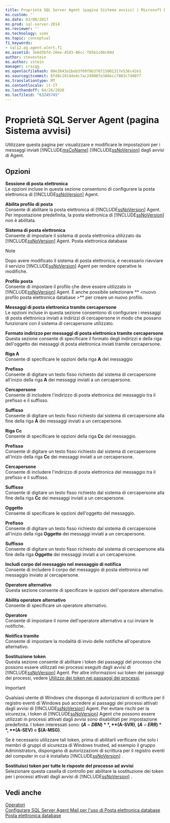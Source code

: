 ```yaml
---
title: Proprietà SQL Server Agent (pagina Sistema avvisi) | Microsoft Docs
ms.custom: ''
ms.date: 03/08/2017
ms.prod: sql-server-2014
ms.reviewer: ''
ms.technology: ssms
ms.topic: conceptual
f1_keywords:
- sql12.ag.agent.alert.f1
ms.assetid: 3e6d3bfd-20ee-4593-86cc-f65b1c08c69d
author: stevestein
ms.author: sstein
manager: craigg
ms.openlocfilehash: 00e3643a1beb3f69f8b370715001317e536c42e1
ms.sourcegitcommit: 6fd8c1914de4c7ac24900fe388ecc7883c740077
ms.translationtype: MT
ms.contentlocale: it-IT
ms.lasthandoff: 04/26/2020
ms.locfileid: "63245745"
---
```

# <a name="sql-server-agent-properties-alert-system-page"></a>Proprietà SQL Server Agent (pagina Sistema avvisi)
  Utilizzare questa pagina per visualizzare e modificare le impostazioni per i messaggi inviati [!INCLUDE[msCoName](../../includes/msconame-md.md)] [!INCLUDE[ssNoVersion](../../includes/ssnoversion-md.md)] dagli avvisi di Agent.  
  
## <a name="options"></a>Opzioni  
 **Sessione di posta elettronica**  
 Le opzioni incluse in questa sezione consentono di configurare la posta elettronica di [!INCLUDE[ssNoVersion](../../includes/ssnoversion-md.md)] Agent.  
  
 **Abilita profilo di posta**  
 Consente di abilitare la posta elettronica di [!INCLUDE[ssNoVersion](../../includes/ssnoversion-md.md)] Agent. Per impostazione predefinita, la posta elettronica di [!INCLUDE[ssNoVersion](../../includes/ssnoversion-md.md)] non è abilitata.  
  
 **Sistema di posta elettronica**  
 Consente di impostare il sistema di posta elettronica utilizzato da [!INCLUDE[ssNoVersion](../../includes/ssnoversion-md.md)] Agent. Posta elettronica database  
  
> [!NOTE]  
>  Dopo avere modificato il sistema di posta elettronica, è necessario riavviare il servizio [!INCLUDE[ssNoVersion](../../includes/ssnoversion-md.md)] Agent per rendere operative le modifiche.  
  
 **Profilo posta**  
 Consente di impostare il profilo che deve essere utilizzato in [!INCLUDE[ssNoVersion](../../includes/ssnoversion-md.md)] Agent. È anche possibile selezionare ** \<nuovo profilo posta elettronica database >** per creare un nuovo profilo.  
  
 **Messaggi di posta elettronica tramite cercapersone**  
 Le opzioni incluse in questa sezione consentono di configurare i messaggi di posta elettronica inviati a indirizzi di cercapersone in modo che possano funzionare con il sistema di cercapersone utilizzato.  
  
 **Formato indirizzo per messaggi di posta elettronica tramite cercapersone**  
 Questa sezione consente di specificare il formato degli indirizzi e della riga dell'oggetto dei messaggi di posta elettronica inviati tramite cercapersone.  
  
 **Riga A**  
 Consente di specificare le opzioni della riga **A** del messaggio  
  
 **Prefisso**  
 Consente di digitare un testo fisso richiesto dal sistema di cercapersone all'inizio della riga **A** dei messaggi inviati a un cercapersone.  
  
 **Cercapersone**  
 Consente di includere l'indirizzo di posta elettronica del messaggio tra il prefisso e il suffisso.  
  
 **Suffisso**  
 Consente di digitare un testo fisso richiesto dal sistema di cercapersone alla fine della riga **A** dei messaggi inviati a un cercapersone.  
  
 **Riga Cc**  
 Consente di specificare le opzioni della riga **Cc** del messaggio.  
  
 **Prefisso**  
 Consente di digitare un testo fisso richiesto dal sistema di cercapersone all'inizio della riga **Cc** dei messaggi inviati a un cercapersone.  
  
 **Cercapersone**  
 Consente di includere l'indirizzo di posta elettronica del messaggio tra il prefisso e il suffisso.  
  
 **Suffisso**  
 Consente di digitare un testo fisso richiesto dal sistema di cercapersone alla fine della riga **Cc** dei messaggi inviati a un cercapersone.  
  
 **Oggetto**  
 Consente di specificare le opzioni dell'oggetto del messaggio.  
  
 **Prefisso**  
 Consente di digitare un testo fisso richiesto dal sistema di cercapersone all'inizio della riga **Oggetto** dei messaggi inviati a un cercapersone.  
  
 **Suffisso**  
 Consente di digitare un testo fisso richiesto dal sistema di cercapersone alla fine della riga **Oggetto** dei messaggi inviati a un cercapersone.  
  
 **Includi corpo del messaggio nel messaggio di notifica**  
 Consente di includere il corpo del messaggio di posta elettronica nel messaggio inviato al cercapersone.  
  
 **Operatore alternativo**  
 Questa sezione consente di specificare le opzioni dell'operatore alternativo.  
  
 **Abilita operatore alternativo**  
 Consente di specificare un operatore alternativo.  
  
 **Operatore**  
 Consente di impostare il nome dell'operatore alternativo a cui inviare le notifiche.  
  
 **Notifica tramite**  
 Consente di impostare la modalità di invio delle notifiche all'operatore alternativo.  
  
 **Sostituzione token**  
 Questa sezione consente di abilitare i token dei passaggi del processo che possono essere utilizzati nei processi eseguiti dagli avvisi di [!INCLUDE[ssNoVersion](../../includes/ssnoversion-md.md)] Agent. Per altre informazioni sui token dei passaggi dei processi, vedere [Utilizzo dei token nei passaggi dei processi](use-tokens-in-job-steps.md).  
  
> [!IMPORTANT]  
>  Qualsiasi utente di Windows che disponga di autorizzazioni di scrittura per il registro eventi di Windows può accedere ai passaggi dei processi attivati dagli avvisi di [!INCLUDE[ssNoVersion](../../includes/ssnoversion-md.md)] Agent. Per evitare rischi per la sicurezza, i token di [!INCLUDE[ssNoVersion](../../includes/ssnoversion-md.md)] Agent che possono essere utilizzati in processi attivati dagli avvisi sono disabilitati per impostazione predefinita. I token interessati sono: **$(A-DBN)**, **$(A-SVR)**, **$(A-ERR)**, **$(A-SEV)** e **$(A-MSG)**.  
>   
>  Se è necessario utilizzare tali token, prima di abilitarli verificare che solo i membri di gruppi di sicurezza di Windows trusted, ad esempio il gruppo Administrators, dispongano di autorizzazioni di scrittura per il registro eventi del computer in cui è installato [!INCLUDE[ssNoVersion](../../includes/ssnoversion-md.md)] .  
  
 **Sostituisci token per tutte le risposte del processo ad avvisi**  
 Selezionare questa casella di controllo per abilitare la sostituzione dei token per i processi attivati dagli avvisi di [!INCLUDE[ssNoVersion](../../includes/ssnoversion-md.md)] .  
  
## <a name="see-also"></a>Vedi anche  
 [Operatori](operators.md)   
 [Configurare SQL Server Agent Mail per l'uso di Posta elettronica database](../../relational-databases/database-mail/configure-sql-server-agent-mail-to-use-database-mail.md)   
 [Posta elettronica database](../../relational-databases/database-mail/database-mail.md)  
  
  
